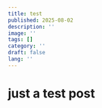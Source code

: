 ```yaml
---
title: test
published: 2025-08-02
description: ''
image: ''
tags: []
category: ''
draft: false 
lang: ''
---
```


# just a test post